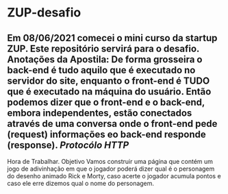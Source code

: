# ZUP-desafio
Em  08/06/2021 comecei o mini curso da startup ZUP. Este repositório servirá para o desafio.
Anotações da Apostila:
De forma grosseira o back-end é tudo aquilo que é executado no servidor do site,
enquanto o front-end é TUDO que é executado na máquina do usuário.
Então podemos dizer que o front-end e o back-end, embora independentes, estão
conectados através de uma conversa onde o front-end pede (request) informações eo back-end responde (response).
*Protocólo HTTP*
--------------------------------------------------------------------------------
Hora de Trabalhar.
Objetivo
Vamos construir uma página que contém um jogo de adivinhação em que o jogador
poderá dizer qual é o personagem do desenho animado Rick e Morty, caso acerte o jogador acumula pontos e caso ele erre dizemos qual o nome do personagem.


